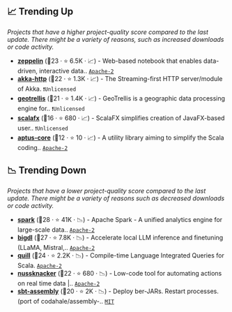 ## 📈 Trending Up

_Projects that have a higher project-quality score compared to the last update. There might be a variety of reasons, such as increased downloads or code activity._

- <b><a href="https://github.com/apache/zeppelin">zeppelin</a></b> (🥈23 ·  ⭐ 6.5K · 📈) - Web-based notebook that enables data-driven, interactive data.. <code><a href="http://bit.ly/3nYMfla">Apache-2</a></code>
- <b><a href="https://github.com/akka/akka-http">akka-http</a></b> (🥈22 ·  ⭐ 1.3K · 📈) - The Streaming-first HTTP server/module of Akka. <code>❗Unlicensed</code> <code><img src="https://scalac.io/wp-content/uploads/2021/02/image-125-1.svg" style="display:inline;" width="13" height="13"></code>
- <b><a href="https://github.com/locationtech/geotrellis">geotrellis</a></b> (🥇21 ·  ⭐ 1.4K · 📈) - GeoTrellis is a geographic data processing engine for.. <code>❗Unlicensed</code>
- <b><a href="https://github.com/scalafx/scalafx">scalafx</a></b> (🥈16 ·  ⭐ 680 · 📈) - ScalaFX simplifies creation of JavaFX-based user.. <code>❗Unlicensed</code> <code><img src="https://scalac.io/wp-content/uploads/2021/02/image-125-1.svg" style="display:inline;" width="13" height="13"></code>
- <b><a href="https://github.com/aptusproject/aptus-core">aptus-core</a></b> (🥉12 ·  ⭐ 10 · 📈) - A utility library aiming to simplify the Scala coding.. <code><a href="http://bit.ly/3nYMfla">Apache-2</a></code> <code><img src="https://scalac.io/wp-content/uploads/2021/02/image-125-1.svg" style="display:inline;" width="13" height="13"></code>

## 📉 Trending Down

_Projects that have a lower project-quality score compared to the last update. There might be a variety of reasons such as decreased downloads or code activity._

- <b><a href="https://github.com/apache/spark">spark</a></b> (🥇28 ·  ⭐ 41K · 📉) - Apache Spark - A unified analytics engine for large-scale data.. <code><a href="http://bit.ly/3nYMfla">Apache-2</a></code>
- <b><a href="https://github.com/intel/ipex-llm">bigdl</a></b> (🥇27 ·  ⭐ 7.8K · 📉) - Accelerate local LLM inference and finetuning (LLaMA, Mistral,.. <code><a href="http://bit.ly/3nYMfla">Apache-2</a></code>
- <b><a href="https://github.com/zio/zio-quill">quill</a></b> (🥇24 ·  ⭐ 2.2K · 📉) - Compile-time Language Integrated Queries for Scala. <code><a href="http://bit.ly/3nYMfla">Apache-2</a></code> <code><img src="https://zio.dev/img/navbar_brand.png" style="display:inline;" width="13" height="13"></code> <code><img src="https://scalac.io/wp-content/uploads/2021/02/image-125-1.svg" style="display:inline;" width="13" height="13"></code> <code><img src="https://www.scala-js.org/assets/img/scala-js-logo.svg" style="display:inline;" width="13" height="13"></code>
- <b><a href="https://github.com/TouK/nussknacker">nussknacker</a></b> (🥈22 ·  ⭐ 680 · 📉) - Low-code tool for automating actions on real time data |.. <code><a href="http://bit.ly/3nYMfla">Apache-2</a></code>
- <b><a href="https://github.com/sbt/sbt-assembly">sbt-assembly</a></b> (🥈20 ·  ⭐ 2K · 📉) - Deploy ber-JARs. Restart processes. (port of codahale/assembly-.. <code><a href="http://bit.ly/34MBwT8">MIT</a></code>

